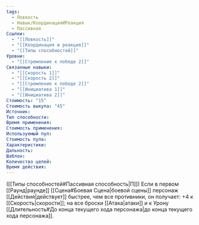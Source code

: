 ```yaml
---
tags:
  - Ловкость
  - Навык/КоординацияИРеакция
  - Пассивная
Ссылки:
  - "[[Ловкость]]"
  - "[[Координация и реакция]]"
  - "[[Типы способностей]]"
Уровни:
  - "[[Стремление к победе 2]]"
Связанные навыки:
  - "[[Скорость 1]]"
  - "[[Скорость 2]]"
  - "[[Стремление к победе 2]]"
  - "[[Инициатива 1]]"
  - "[[Инициатива 2]]"
Стоимость: "15"
Стоимость выкупа: "45"
Источник:
Тип способности:
Время применения:
Стоимость применения:
Используемый пул:
Стоимость пула:
Характеристики:
Дальность:
Шаблон:
Количество целей:
Время действия:
---
```

([[Типы способностей#Пассивная способность|П]]) Если в первом [[Раунд|раунде]] [[Сцена#Боевая Сцена|боевой сцены]] персонаж [[Действия|действует]] быстрее, чем все противники, он получает: +4 к [[Скорость|скорости]]; на все броски [[Атака|атаки]] и к Урону [[Длительность#До конца текущего хода персонажа|до конца текущего хода персонажа]].